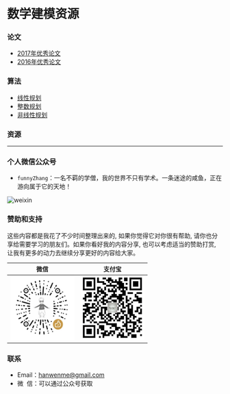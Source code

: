 # 数学建模资源

### 论文
* [2017年优秀论文](https://github.com/zhanwen/MathModel/tree/master/2017%E5%B9%B4%E4%BC%98%E7%A7%80%E8%AE%BA%E6%96%87)
* [2016年优秀论文](https://github.com/zhanwen/MathModel/tree/master/2016%E5%B9%B4%E4%BC%98%E7%A7%80%E8%AE%BA%E6%96%87)



### 算法
* [线性规划]()
* [整数规划]()
* [非线性规划]()

### 资源

<hr>  

### 个人微信公众号
* `funnyZhang`：一名不羁的学僧，我的世界不只有学术。一条迷途的咸鱼，正在游向属于它的天地！  
<img src="https://user-images.githubusercontent.com/11382789/42730782-0ff114d4-8830-11e8-8b3f-ffe572de8575.jpg" width="150" height="150" alt="weixin"/>


### 赞助和支持

这些内容都是我花了不少时间整理出来的, 如果你觉得它对你很有帮助, 请你也分享给需要学习的朋友们。如果你看好我的内容分享, 也可以考虑适当的赞助打赏, 让我有更多的动力去继续分享更好的内容给大家。  

| 微信 | 支付宝  |
| ------ | ------ |
| <img src="images/donate/weixinpay.jpg" width="150" height="150" alt="pay check"/> | <img src="images/donate/alipay.jpg" width="150" height="150" alt="pay check"/>   |  
   
### 联系
* Email：[hanwenme@gmail.com](https://mail.google.com/)
* 微&nbsp;&nbsp;信：可以通过公众号获取